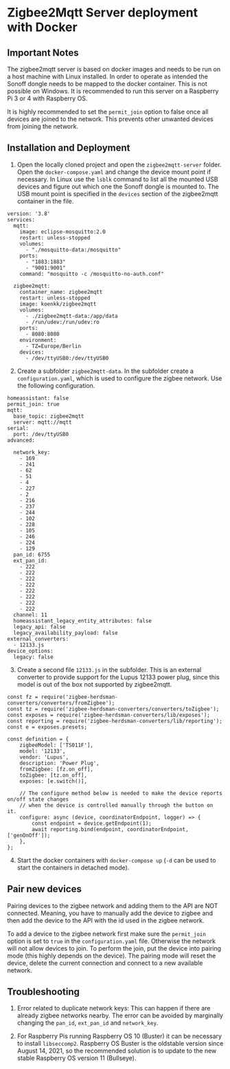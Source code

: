 # Zigbee2Mqtt Server deployment with Docker
## Important Notes
The zigbee2mqtt server is based on docker images and needs to be run on a host machine with Linux installed. In order to operate as intended the Sonoff dongle needs to be mapped to the docker container. This is not possible on Windows. It is recommended to run this server on a Raspberry Pi 3 or 4 with Raspberry OS.

It is highly recommended to set the ```permit_join``` option to false once all devices are joined to the network. This prevents other unwanted devices from joining the network.

## Installation and Deployment
1. Open the locally cloned project and open the ```zigbee2mqtt-server``` folder. Open the ```docker-compose.yaml``` and change the device mount point if necessary. In Linux use the ```lsblk``` command to list all the mounted USB devices and figure out which one the Sonoff dongle is mounted to. The USB mount point is specified in the ```devices``` section of the zigbee2mqtt container in the file.

```
version: '3.8'
services:
  mqtt:
    image: eclipse-mosquitto:2.0
    restart: unless-stopped
    volumes:
      - "./mosquitto-data:/mosquitto"
    ports:
      - "1883:1883"
      - "9001:9001"
    command: "mosquitto -c /mosquitto-no-auth.conf"

  zigbee2mqtt:
    container_name: zigbee2mqtt
    restart: unless-stopped
    image: koenkk/zigbee2mqtt
    volumes:
      - ./zigbee2mqtt-data:/app/data
      - /run/udev:/run/udev:ro
    ports:
      - 8080:8080
    environment:
      - TZ=Europe/Berlin
    devices:
      - /dev/ttyUSB0:/dev/ttyUSB0
```

2. Create a subfolder ```zigbee2mqtt-data```. In the subfolder create a ```configuration.yaml```, which is used to configure the zigbee network. Use the following configuration.

```
homeassistant: false
permit_join: true
mqtt:
  base_topic: zigbee2mqtt
  server: mqtt://mqtt
serial:
  port: /dev/ttyUSB0
advanced:

  network_key:
    - 169
    - 241
    - 62
    - 51
    - 4
    - 227
    - 2
    - 216
    - 237
    - 244
    - 102
    - 228
    - 105
    - 246
    - 224
    - 129
  pan_id: 6755
  ext_pan_id:
    - 222
    - 222
    - 222
    - 222
    - 222
    - 222
    - 222
    - 222
  channel: 11
  homeassistant_legacy_entity_attributes: false
  legacy_api: false
  legacy_availability_payload: false
external_converters:
  - 12133.js
device_options:
  legacy: false
```

3. Create a second file ```12133.js``` in the subfolder. This is an external converter to provide support for the Lupus 12133 power plug, since this model is out of the box not supported by zigbee2mqtt. 

```
const fz = require('zigbee-herdsman-converters/converters/fromZigbee');
const tz = require('zigbee-herdsman-converters/converters/toZigbee');
const exposes = require('zigbee-herdsman-converters/lib/exposes');
const reporting = require('zigbee-herdsman-converters/lib/reporting');
const e = exposes.presets;

const definition = {
    zigbeeModel: ['TS011F'],
    model: '12133',
    vendor: 'Lupus',
    description: 'Power Plug',
    fromZigbee: [fz.on_off],
    toZigbee: [tz.on_off],
    exposes: [e.switch()],

    // The configure method below is needed to make the device reports on/off state changes
    // when the device is controlled manually through the button on it.
    configure: async (device, coordinatorEndpoint, logger) => {
        const endpoint = device.getEndpoint(1);
        await reporting.bind(endpoint, coordinatorEndpoint, ['genOnOff']);
    },
};
```

4. Start the docker containers with ```docker-compose up``` (```-d``` can be used to start the containers in detached mode). 

## Pair new devices
Pairing devices to the zigbee network and adding them to the API are NOT connected. Meaning, you have to manually add the device to zigbee and then add the device to the API with the id used in the zigbee network. 

To add a device to the zigbee network first make sure the ```permit_join``` option is set to ```true``` in the ```configuration.yaml``` file. Otherwise the network will not allow devices to join. To perform the join, put the device into pairing mode (this highly depends on the device). The pairing mode will reset the device, delete the current connection and connect to a new available network. 

## Troubleshooting
1. Error related to duplicate network keys:
   This can happen if there are already zigbee networks nearby. The error can be avoided by marginally changing the ```pan_id```, ```ext_pan_id``` and ```network_key```. 
   
2. For Raspberry Pis running Raspberry OS 10 (Buster) it can be necessary to install ```libseccomp2```. Raspberry OS Buster is the oldstable version since August 14, 2021, so the recommended solution is to update to the new stable Raspberry OS version 11 (Bullseye).
